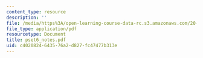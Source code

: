 ```yaml
---
content_type: resource
description: ''
file: /media/https%3A/open-learning-course-data-rc.s3.amazonaws.com/20-011j-statistical-thermodynamics-of-biomolecular-systems-be-011j-spring-2004/c4020824643576a2d827fc47477b313e_pset6_notes.pdf
file_type: application/pdf
resourcetype: Document
title: pset6_notes.pdf
uid: c4020824-6435-76a2-d827-fc47477b313e
---
```

